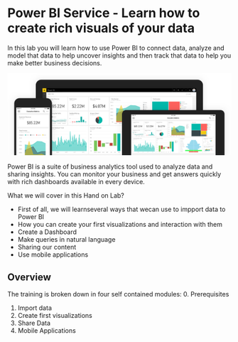 # Power BI Service - Learn how to create rich visuals of your data
In this lab you will learn how to use Power BI to connect data, analyze and model that data to help uncover insights and then track that data to help you make better business decisions.

 ![](/Images/powerbi-intro.png)

Power BI is a suite of business analytics tool used to analyze data and sharing insights. You can monitor your business and get answers quickly with rich dashboards available in every device.

What we will cover in this Hand on Lab?
* First of all, we will learnseveral ways that wecan use to impport data to Power BI
* How you can create your first visualizations and interaction with them
* Create a Dashboard
* Make queries in natural language
* Sharing our content
* Use mobile applications

## Overview
The training is broken down in four self contained modules:
0. Prerequisites
1. Import data
2. Create first visualizations
3. Share Data
3. Mobile Applications
